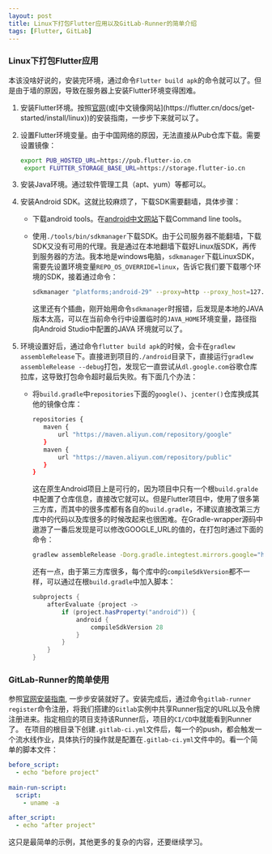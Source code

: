 ```yaml
---
layout: post
title: Linux下打包Flutter应用以及GitLab-Runner的简单介绍
tags: [Flutter, GitLab]
---
```


### Linux下打包Flutter应用

本该没啥好说的，安装完环境，通过命令`Flutter build apk`的命令就可以了。但是由于墙的原因，导致在服务器上安装Flutter环境变得困难。

1. 安装Flutter环境。按照[官网]([https://flutter.dev](https://flutter.dev/))(或[中文镜像网站](https://flutter.cn/docs/get-started/install/linux))的安装指南，一步步下来就可以了。

2. 设置Flutter环境变量。由于中国网络的原因，无法直接从Pub仓库下载。需要设置镜像：

   ```bash
   export PUB_HOSTED_URL=https://pub.flutter-io.cn
    export FLUTTER_STORAGE_BASE_URL=https://storage.flutter-io.cn
   ```

3. 安装Java环境。通过软件管理工具（apt、yum）等都可以。

4. 安装Android SDK。这就比较麻烦了，下载SDK需要翻墙，具体步骤：

   - 下载android tools。在[android中文网站](https://developer.android.google.cn/studio?hl=en)下载Command line tools。

   - 使用`./tools/bin/sdkmanager`下载SDK。由于公司服务器不能翻墙，下载SDK又没有可用的代理。我是通过在本地翻墙下载好Linux版SDK，再传到服务器的方法。我本地是windows电脑，`sdkmanager`下载LinuxSDK，需要先设置环境变量`REPO_OS_OVERRIDE=linux`，告诉它我们要下载哪个环境的SDK，接着通过命令：

     ```bash
     sdkmanager "platforms;android-29" --proxy=http --proxy_host=127.0.0.1 --proxy_port=9999
     ```

     这里还有个插曲，刚开始用命令`sdkmanager`时报错，后发现是本地的JAVA版本太高，可以在当前命令行中设置临时的`JAVA_HOME`环境变量，路径指向Android Studio中配置的JAVA 环境就可以了。
   
5. 环境设置好后，通过命令`flutter build apk`的时候，会卡在`gradlew assembleRelease`下。直接进到项目的`./android`目录下，直接运行`gradlew assembleRelease --debug`打包，发现它一直尝试从`dl.google.com`谷歌仓库拉库，这导致打包命令超时最后失败。有下面几个办法：

   - 将`build.gradle`中`repositories`下面的`google()`、`jcenter()`仓库换成其他的镜像仓库：
   
     ```bash
     repositories {
     	maven {
     		url "https://maven.aliyun.com/repository/google"
     	}
     	maven {
     		url "https://maven.aliyun.com/repository/public"
     	}
     }
     ```
   
     这在原生Android项目上是可行的，因为项目中只有一个根`build.gralde`中配置了仓库信息，直接改它就可以。但是Flutter项目中，使用了很多第三方库，而其中的很多库都有各自的`build.gradle`，不建议直接改第三方库中的代码以及库很多的时候改起来也很困难。在Gradle-wrapper源码中遨游了一番后发现是可以修改GOOGLE_URL的值的，在打包时通过下面的命令：
   
     ```bash
     gradlew assembleRelease -Dorg.gradle.integtest.mirrors.google="https://maven.aliyun.com/repository/google" -Dorg.gradle.integtest.mirrors.jcenter="https://maven.aliyun.com/repository/public"
     ```
   
     还有一点，由于第三方库很多，每个库中的`compileSdkVersion`都不一样，可以通过在根`build.gradle`中加入脚本：
   
     ```groovy
     subprojects {
         afterEvaluate {project ->
             if (project.hasProperty("android")) {
                 android {
                     compileSdkVersion 28
                 }
             }
         }
     }
     ```
### GitLab-Runner的简单使用

参照[官网安装指南](https://docs.gitlab.com/runner/install/linux-manually.html), 一步步安装就好了。安装完成后，通过命令`gitlab-runner register`命令注册，将我们搭建的`Gitlab`实例中共享Runner指定的URL以及令牌注册进来。指定相应的项目支持该Runner后，项目的`CI/CD`中就能看到Runner了。
在项目的根目录下创建`.gitlab-ci.yml`文件后，每一个的push，都会触发一个流水线作业，具体执行的操作就是配置在`.gitlab-ci.yml`文件中的。看一个简单的脚本文件：

```yaml
before_script:
  - echo "before project"
    
main-run-script:
  script:
    - uname -a
    
after_script:
  - echo "after project"

```

这只是最简单的示例，其他更多的复杂的内容，还要继续学习。
